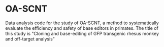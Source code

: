 # OA-SCNT
Data analysis code for the study of OA-SCNT, a method to systematically evaluate the efficiency and safety of base editors in primates. The title of this study is "Cloning and base-editing of GFP transgenic rhesus monkey and off-target analysis"
